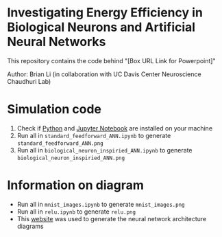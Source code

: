# Investigating Energy Efficiency in Biological Neurons and Artificial Neural Networks

This repository contains the code behind "[Box URL Link for Powerpoint]"

Author: Brian Li (in collaboration with UC Davis Center Neuroscience Chaudhuri Lab)

# Simulation code 
1. Check if [Python](https://www.python.org/downloads/) and [Jupyter Notebook](https://jupyter.org/install) are installed on your machine
2. Run all in ``standard_feedforward_ANN.ipynb`` to generate ``standard_feedforward_ANN.png``
3. Run all in ``biological_neuron_inspiried_ANN.ipynb`` to generate ``biological_neuron_inspiried_ANN.png``


# Information on diagram
- Run all in ``mnist_images.ipynb`` to generate ``mnist_images.png``
- Run all in ``relu.ipynb`` to generate ``relu.png``
- This [website](https://alexlenail.me/NN-SVG/index.html) was used to generate the neural network architecture diagrams